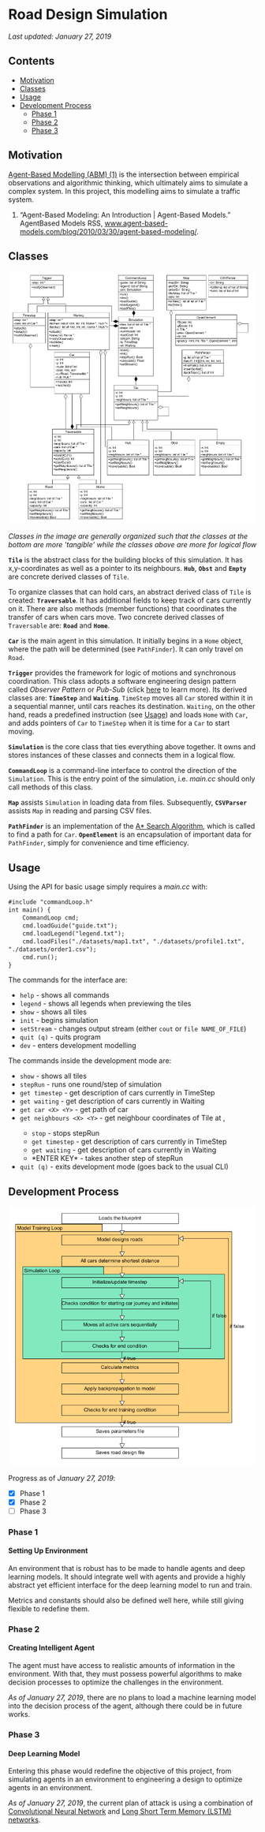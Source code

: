 # Road Design Simulation

*Last updated: January 27, 2019*

## Contents
- [Motivation](#motivation)
- [Classes](#classes)
- [Usage](#usage)
- [Development Process](#development-process)
	- [Phase 1](#phase-1)
	- [Phase 2](#phase-2)
	- [Phase 3](#phase-3)

## Motivation
[Agent-Based Modelling (ABM) (1)](http://www.agent-based-models.com/blog/2010/03/30/agent-based-modeling) is the intersection between empirical observations and algorithmic thinking, which ultimately aims to simulate a complex system. In this project, this modelling aims to simulate a traffic system.

1. “Agent-Based Modeling: An Introduction | Agent-Based Models.” AgentBased Models RSS, www.agent-based-models.com/blog/2010/03/30/agent-based-modeling/. 

## Classes

![Class Organization](/assets/ObjectsUML.png)

*Classes in the image are generally organized such that the classes at the bottom are more 'tangible' while the classes above are more for logical flow*

**`Tile`** is the abstract class for the building blocks of this simulation. It has x,y-coordinates as well as a pointer to its neighbours. **`Hub`**, **`Obst`** and **`Empty`** are concrete derived classes of `Tile`.

To organize classes that can hold cars, an abstract derived class of `Tile` is created: **`Traversable`**. It has additional fields to keep track of cars currently on it. There are also methods (member functions) that coordinates the transfer of cars when cars move. Two concrete derived classes of `Traversable` are: **`Road`** and **`Home`**.

**`Car`** is the main agent in this simulation. It initially begins in a `Home` object, where the path will be determined (see `PathFinder`). It can only travel on `Road`.

**`Trigger`** provides the framework for logic of motions and synchronous coordination. This class adopts a software engineering design pattern called *Observer Pattern* or *Pub-Sub* (click [here](https://sourcemaking.com/design_patterns/observer) to learn more). Its derived classes are: **`TimeStep`** and **`Waiting`**. `TimeStep` moves all `Car` stored within it in a sequential manner, until cars reaches its destination. `Waiting`, on the other hand, reads a predefined instruction (see [Usage](#usage)) and loads `Home` with `Car`, and adds pointers of `Car` to `TimeStep` when it is time for a `Car` to start moving.

**`Simulation`** is the core class that ties everything above together. It owns and stores instances of these classes and connects them in a logical flow.

**`CommandLoop`** is a command-line interface to control the direction of the `Simulation`. This is the entry point of the simulation, i.e. *main.cc* should only call methods of this class.

**`Map`** assists `Simulation` in loading data from files. Subsequently, **`CSVParser`** assists `Map` in reading and parsing CSV files.

**`PathFinder`** is an implementation of the [A* Search Algorithm](https://en.wikipedia.org/wiki/A*_search_algorithm), which is called to find a path for `Car`. **`OpenElement`** is an encapsulation of important data for `PathFinder`, simply for convenience and time efficiency.

## Usage
Using the API for basic usage simply requires a *main.cc* with:
```
#include "commandLoop.h"
int main() {
	CommandLoop cmd;
	cmd.loadGuide("guide.txt");
	cmd.loadLegend("legend.txt");
	cmd.loadFiles("./datasets/map1.txt", "./datasets/profile1.txt", "./datasets/order1.csv");
	cmd.run();
}
```

The commands for the interface are:

* `help`      - shows all commands
* `legend`    - shows all legends when previewing the tiles
* `show`      - shows all tiles
* `init`      - begins simulation
* `setStream` - changes output stream (either `cout` or `file NAME_OF_FILE`)
* `quit (q)`  - quits program
* `dev`       - enters development modelling

The commands inside the development mode are:

* `show`                   - shows all tiles
* `stepRun`                - runs one round/step of simulation
* `get timestep`           - get description of cars currently in TimeStep
* `get waiting`            - get description of cars currently in Waiting
* `get car <X> <Y>`        - get path of car
* `get neighbours <X> <Y>` - get neighbour coordinates of Tile at <X>,<Y>
  * `stop`         - stops stepRun
  * `get timestep` - get description of cars currently in TimeStep
  * `get waiting`  - get description of cars currently in Waiting
  * \*ENTER KEY\*  - takes another step of stepRun
* `quit (q)`               - exits development mode (goes back to the usual CLI)

## Development Process

![Process Design](/assets/ProcessDesign.png)

Progress as of *January 27, 2019*:

 - [x] Phase 1
 - [x] Phase 2
 - [ ] Phase 3

### Phase 1
#### Setting Up Environment
An environment that is robust has to be made to handle agents and deep learning models. It should integrate well with agents and provide a highly abstract yet efficient interface for the deep learning model to run and train.

Metrics and constants should also be defined well here, while still giving flexible to redefine them.

### Phase 2
#### Creating Intelligent Agent
The agent must have access to realistic amounts of information in the environment. With that, they must possess powerful algorithms to make decision processes to optimize the challenges in the environment.

*As of January 27, 2019*, there are no plans to load a machine learning model into the decision process of the agent, although there could be in future works.

### Phase 3
#### Deep Learning Model
Entering this phase would redefine the objective of this project, from simulating agents in an environment to engineering a design to optimize agents in an environment.

*As of January 27, 2019*, the current plan of attack is using a combination of [Convolutional Neural Network](http://cs231n.github.io/convolutional-networks/) and [Long Short Term Memory (LSTM) networks](http://colah.github.io/posts/2015-08-Understanding-LSTMs/).
